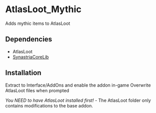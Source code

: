 # AtlasLoot_Mythic

Adds mythic items to AtlasLoot

## Dependencies

- AtlasLoot
- [SynastriaCoreLib](https://github.com/imevul/SynastriaCoreLib/releases)

## Installation

Extract to Interface/AddOns and enable the addon in-game
Overwrite AtlasLoot files when prompted

*You NEED to have AtlasLoot installed first!* - The AtlasLoot folder only contains modifications to the base addon.
